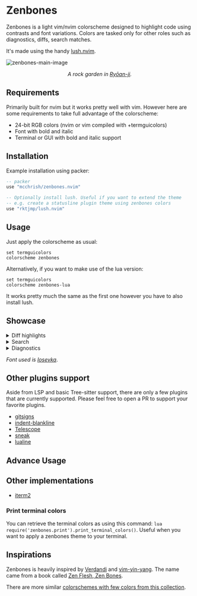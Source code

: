 # Zenbones

Zenbones is a light vim/nvim colorscheme designed to highlight code using
contrasts and font variations. Colors are tasked only for other roles such as
diagnostics, diffs, search matches.

It's made using the handy [lush.nvim](https://github.com/rktjmp/lush.nvim).

![zenbones-main-image](https://user-images.githubusercontent.com/7200153/130731060-85313919-8a04-45e2-813a-ea67f602d1c5.jpg)

<p align="center">
<em>A rock garden in <a href="https://en.wikipedia.org/wiki/Ry%C5%8Dan-ji">Ryōan-ji</a>.</em>
</p>

## Requirements

Primarily built for nvim but it works pretty well with vim. However here are
some requirements to take full advantage of the colorscheme:

- 24-bit RGB colors (nvim or vim compiled with +termguicolors)
- Font with bold and italic
- Terminal or GUI with bold and italic support

## Installation

Example installation using packer:

```lua
-- packer
use "mcchrish/zenbones.nvim"

-- Optionally install lush. Useful if you want to extend the theme
-- e.g. create a statusline plugin theme using zenbones colors
use "rktjmp/lush.nvim"
```

## Usage

Just apply the colorscheme as usual:

```vim
set termguicolors
colorscheme zenbones
```

Alternatively, if you want to make use of the lua version:

```vim
set termguicolors
colorscheme zenbones-lua
```

It works pretty much the same as the first one however you have to also install
lush.

## Showcase

<details>
    <summary>Diff highlights</summary>

<img width="1128" alt="Vim diff" src="https://user-images.githubusercontent.com/7200153/130730698-38c2f493-4161-4146-bb68-00cd9a87d2bd.png">

</details>
 
<details>
    <summary>Search</summary>

<img width="1128" alt="Search" src="https://user-images.githubusercontent.com/7200153/130731292-928fcffc-c252-425c-8c61-e292df3fa478.png">

</details>

<details>
    <summary>Diagnostics</summary>

<img width="1128" alt="Diagnostics" src="https://user-images.githubusercontent.com/7200153/130731432-863956db-8061-4edb-b4a3-bf95f4631f5b.png">

</details>

_Font used is [Iosevka](https://typeof.net/Iosevka/)_.

## Other plugins support

Aside from LSP and basic Tree-sitter support, there are only a few plugins that
are currently supported. Please feel free to open a PR to support your favorite
plugins.

- [gitsigns](https://github.com/lewis6991/gitsigns.nvim)
- [indent-blankline](https://github.com/lukas-reineke/indent-blankline.nvim)
- [Telescope](https://github.com/nvim-telescope/telescope.nvim)
- [sneak](https://github.com/justinmk/vim-sneak)
- [lualine](https://github.com/hoob3rt/lualine.nvim)

## Advance Usage

## Other implementations

- [iterm2](https://github.com/mcchrish/zenbones-iterm)

### Print terminal colors

You can retrieve the terminal colors as using this command:
`lua require('zenbones.print').print_terminal_colors()`. Useful when you want to
apply a zenbones theme to your terminal.

## Inspirations

Zenbones is heavily inspired by
[Verdandi](https://github.com/be5invis/vsc-theme-verdandi) and
[vim-yin-yang](https://github.com/pgdouyon/vim-yin-yang). The name came from a
book called
[Zen Flesh, Zen Bones](https://en.wikipedia.org/wiki/Zen_Flesh,_Zen_Bones).

There are more similar
[colorschemes with few colors from this collection](https://github.com/mcchrish/vim-no-color-collections).
